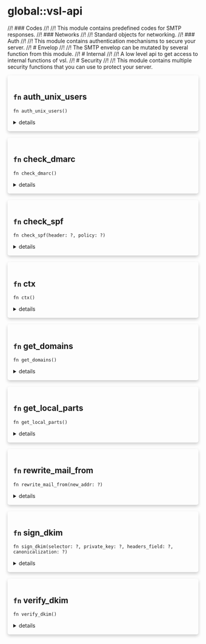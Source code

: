# global::vsl-api

//! ### Codes
//!
//! This module contains predefined codes for SMTP responses.
//! ### Networks
//!
//! Standard objects for networking.
//! ### Auth
//!
//! This module contains authentication mechanisms to secure your server.
//! # Envelop
//!
//! The SMTP envelop can be mutated by several function from this module.
//! # Internal
//!
//! A low level api to get access to internal functions of vsl.
//! # Security
//!
//! This module contains multiple security functions that you can use to protect your server.



<div markdown="span" style='box-shadow: 0 4px 8px 0 rgba(0,0,0,0.2); padding: 15px; border-radius: 5px;'>

<h2 class="func-name"> <code>fn</code> auth_unix_users </h2>

```rust,ignore
fn auth_unix_users()

```

<details>
<summary markdown="span"> details </summary>

Process the SASL authentication mechanism.

The current implementation support "PLAIN" mechanism, and will call the
`testsaslauthd` program to check the credentials.

The credentials will be verified depending on the mode of `saslauthd`.

A native implementation will be provided in the future.
</details>

</div>
</br>


<div markdown="span" style='box-shadow: 0 4px 8px 0 rgba(0,0,0,0.2); padding: 15px; border-radius: 5px;'>

<h2 class="func-name"> <code>fn</code> check_dmarc </h2>

```rust,ignore
fn check_dmarc()

```

<details>
<summary markdown="span"> details </summary>

Apply the DMARC policy to the mail.

# Effective smtp stage

`preq` and onwards.

# Example

```
#{
  preq: [
    rule "check dmarc" || { check_dmarc() },
  ]
}
```

# Module:Security
</details>

</div>
</br>


<div markdown="span" style='box-shadow: 0 4px 8px 0 rgba(0,0,0,0.2); padding: 15px; border-radius: 5px;'>

<h2 class="func-name"> <code>fn</code> check_spf </h2>

```rust,ignore
fn check_spf(header: ?, policy: ?)

```

<details>
<summary markdown="span"> details </summary>

Check spf record following the Sender Policy Framework (RFC 7208).
see https://datatracker.ietf.org/doc/html/rfc7208

# Args

* `header` - "spf" | "auth" | "both" | "none"
* `policy` - "strict" | "soft"

# Return
* `deny(code550_7_23 | code451_7_24 | code550_7_24)` - an error occurred during lookup. (returned even when a softfail is received using the "strict" policy)
* `next()` - the operation succeeded.

# Effective smtp stage
`rcpt` and onwards.

# Errors
* The `header` argument is not valid.
* The `policy` argument is not valid.

# Note
`check_spf` only checks for the sender's identity, not the `helo` value.

# Example
```
#{
    mail: [
       rule "check spf" || check_spf("spf", "soft")
    ]
}

#{
    mail: [
        // if this check succeed, it wil return `next`.
        // if it fails, it might return `deny` with a custom code
        // (X.7.24 or X.7.25 for example)
        //
        // if you want to use the return status, just put the check_spf
        // function on the last line of your rule.
        rule "check spf 1" || {
            log("debug", `running sender policy framework on ${mail_from()} identity ...`);
            check_spf("spf", "soft")
        },

        // policy is set to "strict" by default.
        rule "check spf 2" || check_spf("both"),
    ],
}
```

# Module:Security
</details>

</div>
</br>


<div markdown="span" style='box-shadow: 0 4px 8px 0 rgba(0,0,0,0.2); padding: 15px; border-radius: 5px;'>

<h2 class="func-name"> <code>fn</code> ctx </h2>

```rust,ignore
fn ctx()

```

<details>
<summary markdown="span"> details </summary>

WARNING: This is a low level function.

Get access to the email context.

# Note
This is used internally to provide encapsulation of vsl's features.
You should not use this function directly.

# Return

* `the context`

# Effective smtp stage

all of them.

# Examples

```
#{
    connect: [
       action "client ip" || log("info", `client: {ctx().client_ip}`),
    ]
}
```
</details>

</div>
</br>


<div markdown="span" style='box-shadow: 0 4px 8px 0 rgba(0,0,0,0.2); padding: 15px; border-radius: 5px;'>

<h2 class="func-name"> <code>fn</code> get_domains </h2>

```rust,ignore
fn get_domains()

```

<details>
<summary markdown="span"> details </summary>

Get all domains of the recipient list.

# Args

* `rcpt_list` - the recipient list.

# Effective smtp stage

`mail` and onwards.

# Examples

```
#{
    mail: [
        action "display recipients domains" || {
            print("list of recipients domains:");

            // You can also use the `get_domains(rcpt_list())` syntax.
            for domain in rcpt_list().domains {
                print(`- ${domain}`);
            }
        }
    ],
}
```
</details>

</div>
</br>


<div markdown="span" style='box-shadow: 0 4px 8px 0 rgba(0,0,0,0.2); padding: 15px; border-radius: 5px;'>

<h2 class="func-name"> <code>fn</code> get_local_parts </h2>

```rust,ignore
fn get_local_parts()

```

<details>
<summary markdown="span"> details </summary>

Get all local parts of the recipient list.

# Args

* `rcpt_list` - the recipient list.

# Effective smtp stage

`mail` and onwards.

# Examples

```
#{
    mail: [
        action "display recipients usernames" || {
            print("list of recipients user names:");

            // You can also use the `get_local_parts(rcpt_list())` syntax.
            for user in rcpt_list().local_parts {
                print(`- ${user}`);
            }
        }
    ],
}
```
</details>

</div>
</br>


<div markdown="span" style='box-shadow: 0 4px 8px 0 rgba(0,0,0,0.2); padding: 15px; border-radius: 5px;'>

<h2 class="func-name"> <code>fn</code> rewrite_mail_from </h2>

```rust,ignore
fn rewrite_mail_from(new_addr: ?)

```

<details>
<summary markdown="span"> details </summary>

Rewrite the value of the `MAIL FROM` command has well has
the `From` header.

# Args

* `new_addr` - the new sender address to set.

# Effective smtp stage

`preq` and onwards.

# Examples

```
#{
    preq: [
       action "rewrite sender" || rewrite_mail_from("john.doe@example.com"),
    ]
}
```
</details>

</div>
</br>


<div markdown="span" style='box-shadow: 0 4px 8px 0 rgba(0,0,0,0.2); padding: 15px; border-radius: 5px;'>

<h2 class="func-name"> <code>fn</code> sign_dkim </h2>

```rust,ignore
fn sign_dkim(selector: ?, private_key: ?, headers_field: ?, canonicalization: ?)

```

<details>
<summary markdown="span"> details </summary>

Produce a `DKIM-Signature` header.

# Args

* `selector` - the DNS selector to expose the public key & for the verifier
* `private_key` - the private key to sign the mail,
    associated with the public key in the `selector._domainkey.sdid` DNS record
* `headers_field` - list of headers to sign
* `canonicalization` - the canonicalization algorithm to use (ex: "simple/relaxed")

# Effective smtp stage

`preq` and onwards.

# Example

```
#{
  preq: [
    action "sign dkim" || {
      sign_dkim("2022-09", ["From", "To", "Date", "Subject", "From"], "simple/relaxed");
    },
  ]
}
```

# Module:Security
</details>

</div>
</br>


<div markdown="span" style='box-shadow: 0 4px 8px 0 rgba(0,0,0,0.2); padding: 15px; border-radius: 5px;'>

<h2 class="func-name"> <code>fn</code> verify_dkim </h2>

```rust,ignore
fn verify_dkim()

```

<details>
<summary markdown="span"> details </summary>

Verify the `DKIM-Signature` header(s) in the mail and produce a `Authentication-Results`.
If this function has already been called once, it will return the result of the previous call.
see https://datatracker.ietf.org/doc/html/rfc6376

# Return

* a DkimResult object

# Effective smtp stage

`preq` and onwards.

# Example

```
#{
  preq: [
    action "check dkim" || { verify_dkim(); },
  ]
}
````

</details>

</div>
</br>

